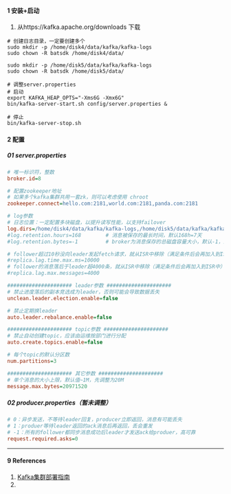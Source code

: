 

#### 1 安装+启动

1. 从https://kafka.apache.org/downloads 下载



```shell
# 创建日志目录，一定要创建多个
sudo mkdir -p /home/disk4/data/kafka/kafka-logs
sudo chown -R batsdk /home/disk4/data/

sudo mkdir -p /home/disk5/data/kafka/kafka-logs
sudo chown -R batsdk /home/disk5/data/

# 调整server.properties
# 启动
export KAFKA_HEAP_OPTS="-Xms6G -Xmx6G"
bin/kafka-server-start.sh config/server.properties &

# 停止
bin/kafka-server-stop.sh
```



#### 2 配置

##### 01 server.properties

```ini
# 唯一标识符，整数
broker.id=8

# 配置zookeeper地址
# 如果多个kafka集群共用一套zk，则可以考虑使用 chroot
zookeeper.connect=hello.com:2181,world.com:2181,panda.com:2181

# log参数
# 日志位置：一定配置多块磁盘，以提升读写性能，以支持failover
log.dirs=/home/disk4/data/kafka/kafka-logs,/home/disk5/data/kafka/kafka-logs
#log.retention.hours=168		# 消息被保存的最长时间，默认168h=7天
#log.retention.bytes=-1			# broker为消息保存的总磁盘容量大小，默认-1，即不限制

# follower超过10秒没向leader发起fetch请求，就从ISR中移除（满足条件后会再加入到ISR中）
#replica.lag.time.max.ms=10000	
# follower的消息落后于leader超4000条，就从ISR中移除（满足条件后会再加入到ISR中）
#replica.lag.max.messages=4000	

##################### leader参数 #####################
# 禁止进度落后的副本竞选成为leader，否则可能会导致数据丢失
unclean.leader.election.enable=false

# 禁止定期换leader
auto.leader.rebalance.enable=false

##################### topic参数 #####################
# 禁止自动创建topic，应该由运维按部门进行分配
auto.create.topics.enable=false

# 每个topic的默认分区数	
num.partitions=3

##################### 其它参数 #####################
# 单个消息的大小上限，默认值~1M，先调整为20M
message.max.bytes=20971520
```



##### 02 producer.properties（暂未调整）

```ini
# 0：异步发送，不等待leader回复，producer立即返回，消息有可能丢失
# 1：produer等待leader返回的ack消息后再返回，丢会重发
# -1：所有的follower都同步消息成功后leader才发送ack给produer，高可靠
request.required.asks=0
```









----

#### 9 References

1. [Kafka集群部署指南](https://ken.io/note/kafka-cluster-deploy-guide)
2. 